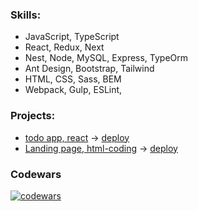 ### Skills:
 - JavaScript, TypeScript
 - React, Redux, Next
 - Nest, Node, MySQL, Express, TypeOrm
 - Ant Design, Bootstrap, Tailwind
 - HTML, CSS, Sass, BEM
 - Webpack, Gulp, ESLint, 

### Projects:
 - [todo app, react](https://github.com/SkyHobbit36/todo) -> [deploy](https://skyhobbit36.github.io/todo/)
 - [Landing page, html-coding](https://github.com/SkyHobbit36/my-simple-site) -> [deploy](https://skyhobbit36.github.io/my-simple-site/dist/)

### Codewars
[![codewars](https://www.codewars.com/users/SkyHobbit36/badges/large)](https://www.codewars.com/users/SkyHobbit36)
